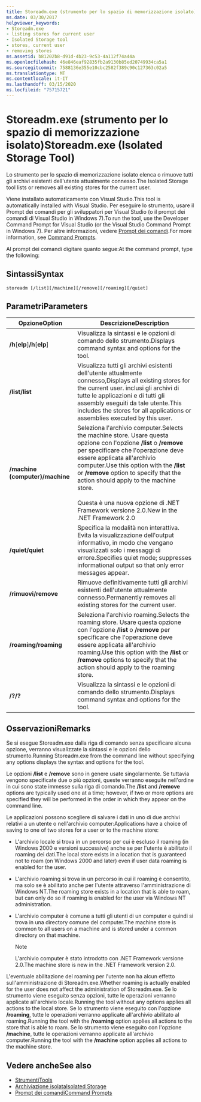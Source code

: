 ```yaml
---
title: Storeadm.exe (strumento per lo spazio di memorizzazione isolato)
ms.date: 03/30/2017
helpviewer_keywords:
- Storeadm.exe
- listing stores for current user
- Isolated Storage tool
- stores, current user
- removing stores
ms.assetid: b81202b8-d91d-4b23-9c53-4a112f74a44a
ms.openlocfilehash: 46e846eaf92835fb2a9130b85ed20749934ca5a1
ms.sourcegitcommit: 7588136e355e10cbc2582f389c90c127363c02a5
ms.translationtype: MT
ms.contentlocale: it-IT
ms.lasthandoff: 03/15/2020
ms.locfileid: "75715721"
---
```

# <a name="storeadmexe-isolated-storage-tool"></a><span data-ttu-id="52a6c-102">Storeadm.exe (strumento per lo spazio di memorizzazione isolato)</span><span class="sxs-lookup"><span data-stu-id="52a6c-102">Storeadm.exe (Isolated Storage Tool)</span></span>
<span data-ttu-id="52a6c-103">Lo strumento per lo spazio di memorizzazione isolato elenca o rimuove tutti gli archivi esistenti dell'utente attualmente connesso.</span><span class="sxs-lookup"><span data-stu-id="52a6c-103">The Isolated Storage tool lists or removes all existing stores for the current user.</span></span>  
  
 <span data-ttu-id="52a6c-104">Viene installato automaticamente con Visual Studio.</span><span class="sxs-lookup"><span data-stu-id="52a6c-104">This tool is automatically installed with Visual Studio.</span></span> <span data-ttu-id="52a6c-105">Per eseguire lo strumento, usare il Prompt dei comandi per gli sviluppatori per Visual Studio (o il prompt dei comandi di Visual Studio in Windows 7).</span><span class="sxs-lookup"><span data-stu-id="52a6c-105">To run the tool, use the Developer Command Prompt for Visual Studio (or the Visual Studio Command Prompt in Windows 7).</span></span> <span data-ttu-id="52a6c-106">Per altre informazioni, vedere [Prompt dei comandi](developer-command-prompt-for-vs.md).</span><span class="sxs-lookup"><span data-stu-id="52a6c-106">For more information, see [Command Prompts](developer-command-prompt-for-vs.md).</span></span>  
  
 <span data-ttu-id="52a6c-107">Al prompt dei comandi digitare quanto segue:</span><span class="sxs-lookup"><span data-stu-id="52a6c-107">At the command prompt, type the following:</span></span>  
  
## <a name="syntax"></a><span data-ttu-id="52a6c-108">Sintassi</span><span class="sxs-lookup"><span data-stu-id="52a6c-108">Syntax</span></span>  
  
```console  
storeadm [/list][/machine][/remove][/roaming][/quiet]  
```  
  
## <a name="parameters"></a><span data-ttu-id="52a6c-109">Parametri</span><span class="sxs-lookup"><span data-stu-id="52a6c-109">Parameters</span></span>  
  
|<span data-ttu-id="52a6c-110">Opzione</span><span class="sxs-lookup"><span data-stu-id="52a6c-110">Option</span></span>|<span data-ttu-id="52a6c-111">Descrizione</span><span class="sxs-lookup"><span data-stu-id="52a6c-111">Description</span></span>|  
|------------|-----------------|  
|<span data-ttu-id="52a6c-112">**/h**[**elp**]</span><span class="sxs-lookup"><span data-stu-id="52a6c-112">**/h**[**elp**]</span></span>|<span data-ttu-id="52a6c-113">Visualizza la sintassi e le opzioni di comando dello strumento.</span><span class="sxs-lookup"><span data-stu-id="52a6c-113">Displays command syntax and options for the tool.</span></span>|  
|<span data-ttu-id="52a6c-114">**/list**</span><span class="sxs-lookup"><span data-stu-id="52a6c-114">**/list**</span></span>|<span data-ttu-id="52a6c-115">Visualizza tutti gli archivi esistenti dell'utente attualmente connesso,</span><span class="sxs-lookup"><span data-stu-id="52a6c-115">Displays all existing stores for the current user.</span></span> <span data-ttu-id="52a6c-116">inclusi gli archivi di tutte le applicazioni e di tutti gli assembly eseguiti da tale utente.</span><span class="sxs-lookup"><span data-stu-id="52a6c-116">This includes the stores for all applications or assemblies executed by this user.</span></span>|  
|<span data-ttu-id="52a6c-117">**/machine (computer)**</span><span class="sxs-lookup"><span data-stu-id="52a6c-117">**/machine**</span></span>|<span data-ttu-id="52a6c-118">Seleziona l'archivio computer.</span><span class="sxs-lookup"><span data-stu-id="52a6c-118">Selects the machine store.</span></span> <span data-ttu-id="52a6c-119">Usare questa opzione con l'opzione **/list** o **/remove** per specificare che l'operazione deve essere applicata all'archivio computer.</span><span class="sxs-lookup"><span data-stu-id="52a6c-119">Use this option with the **/list** or **/remove** option to specify that the action should apply to the machine store.</span></span><br /><br /> <span data-ttu-id="52a6c-120">Questa è una nuova opzione di .NET Framework versione 2.0.</span><span class="sxs-lookup"><span data-stu-id="52a6c-120">New in the .NET Framework 2.0</span></span>|  
|<span data-ttu-id="52a6c-121">**/quiet**</span><span class="sxs-lookup"><span data-stu-id="52a6c-121">**/quiet**</span></span>|<span data-ttu-id="52a6c-122">Specifica la modalità non interattiva. Evita la visualizzazione dell'output informativo, in modo che vengano visualizzati solo i messaggi di errore.</span><span class="sxs-lookup"><span data-stu-id="52a6c-122">Specifies quiet mode; suppresses informational output so that only error messages appear.</span></span>|  
|<span data-ttu-id="52a6c-123">**/rimuovi**</span><span class="sxs-lookup"><span data-stu-id="52a6c-123">**/remove**</span></span>|<span data-ttu-id="52a6c-124">Rimuove definitivamente tutti gli archivi esistenti dell'utente attualmente connesso.</span><span class="sxs-lookup"><span data-stu-id="52a6c-124">Permanently removes all existing stores for the current user.</span></span>|  
|<span data-ttu-id="52a6c-125">**/roaming**</span><span class="sxs-lookup"><span data-stu-id="52a6c-125">**/roaming**</span></span>|<span data-ttu-id="52a6c-126">Seleziona l'archivio roaming.</span><span class="sxs-lookup"><span data-stu-id="52a6c-126">Selects the roaming store.</span></span> <span data-ttu-id="52a6c-127">Usare questa opzione con l'opzione **/list** o **/remove** per specificare che l'operazione deve essere applicata all'archivio roaming.</span><span class="sxs-lookup"><span data-stu-id="52a6c-127">Use this option with the **/list** or **/remove** options to specify that the action should apply to the roaming store.</span></span>|  
|<span data-ttu-id="52a6c-128">**/?**</span><span class="sxs-lookup"><span data-stu-id="52a6c-128">**/?**</span></span>|<span data-ttu-id="52a6c-129">Visualizza la sintassi e le opzioni di comando dello strumento.</span><span class="sxs-lookup"><span data-stu-id="52a6c-129">Displays command syntax and options for the tool.</span></span>|  
  
## <a name="remarks"></a><span data-ttu-id="52a6c-130">Osservazioni</span><span class="sxs-lookup"><span data-stu-id="52a6c-130">Remarks</span></span>  
 <span data-ttu-id="52a6c-131">Se si esegue Storeadm.exe dalla riga di comando senza specificare alcuna opzione, verranno visualizzate la sintassi e le opzioni dello strumento.</span><span class="sxs-lookup"><span data-stu-id="52a6c-131">Running Storeadm.exe from the command line without specifying any options displays the syntax and options for the tool.</span></span>  
  
 <span data-ttu-id="52a6c-132">Le opzioni **/list** e **/remove** sono in genere usate singolarmente. Se tuttavia vengono specificate due o più opzioni, queste verranno eseguite nell'ordine in cui sono state immesse sulla riga di comando.</span><span class="sxs-lookup"><span data-stu-id="52a6c-132">The **/list** and **/remove** options are typically used one at a time; however, if two or more options are specified they will be performed in the order in which they appear on the command line.</span></span>  
  
 <span data-ttu-id="52a6c-133">Le applicazioni possono scegliere di salvare i dati in uno di due archivi relativi a un utente o nell'archivio computer:</span><span class="sxs-lookup"><span data-stu-id="52a6c-133">Applications have a choice of saving to one of two stores for a user or to the machine store:</span></span>  
  
- <span data-ttu-id="52a6c-134">L'archivio locale si trova in un percorso per cui è escluso il roaming (in Windows 2000 e versioni successive) anche se per l'utente è abilitato il roaming dei dati.</span><span class="sxs-lookup"><span data-stu-id="52a6c-134">The local store exists in a location that is guaranteed not to roam (on Windows 2000 and later) even if user data roaming is enabled for the user.</span></span>  
  
- <span data-ttu-id="52a6c-135">L'archivio roaming si trova in un percorso in cui il roaming è consentito, ma solo se è abilitato anche per l'utente attraverso l'amministrazione di Windows NT.</span><span class="sxs-lookup"><span data-stu-id="52a6c-135">The roaming store exists in a location that is able to roam, but can only do so if roaming is enabled for the user via Windows NT administration.</span></span>  
  
- <span data-ttu-id="52a6c-136">L'archivio computer è comune a tutti gli utenti di un computer e quindi si trova in una directory comune del computer.</span><span class="sxs-lookup"><span data-stu-id="52a6c-136">The machine store is common to all users on a machine and is stored under a common directory on that machine.</span></span>  
  
    > [!NOTE]
    > <span data-ttu-id="52a6c-137">L'archivio computer è stato introdotto con .NET Framework versione 2.0.</span><span class="sxs-lookup"><span data-stu-id="52a6c-137">The machine store is new in the .NET Framework version 2.0.</span></span>  
  
 <span data-ttu-id="52a6c-138">L'eventuale abilitazione del roaming per l'utente non ha alcun effetto sull'amministrazione di Storeadm.exe.</span><span class="sxs-lookup"><span data-stu-id="52a6c-138">Whether roaming is actually enabled for the user does not affect the administration of Storeadm.exe.</span></span> <span data-ttu-id="52a6c-139">Se lo strumento viene eseguito senza opzioni, tutte le operazioni verranno applicate all'archivio locale.</span><span class="sxs-lookup"><span data-stu-id="52a6c-139">Running the tool without any options applies all actions to the local store.</span></span> <span data-ttu-id="52a6c-140">Se lo strumento viene eseguito con l'opzione **/roaming**, tutte le operazioni verranno applicate all'archivio abilitato al roaming.</span><span class="sxs-lookup"><span data-stu-id="52a6c-140">Running the tool with the **/roaming** option applies all actions to the store that is able to roam.</span></span> <span data-ttu-id="52a6c-141">Se lo strumento viene eseguito con l'opzione **/machine**, tutte le operazioni verranno applicate all'archivio computer.</span><span class="sxs-lookup"><span data-stu-id="52a6c-141">Running the tool with the **/machine** option applies all actions to the machine store.</span></span>  
  
## <a name="see-also"></a><span data-ttu-id="52a6c-142">Vedere anche</span><span class="sxs-lookup"><span data-stu-id="52a6c-142">See also</span></span>

- [<span data-ttu-id="52a6c-143">Strumenti</span><span class="sxs-lookup"><span data-stu-id="52a6c-143">Tools</span></span>](index.md)
- [<span data-ttu-id="52a6c-144">Archiviazione isolata</span><span class="sxs-lookup"><span data-stu-id="52a6c-144">Isolated Storage</span></span>](../../standard/io/isolated-storage.md)
- [<span data-ttu-id="52a6c-145">Prompt dei comandi</span><span class="sxs-lookup"><span data-stu-id="52a6c-145">Command Prompts</span></span>](developer-command-prompt-for-vs.md)
